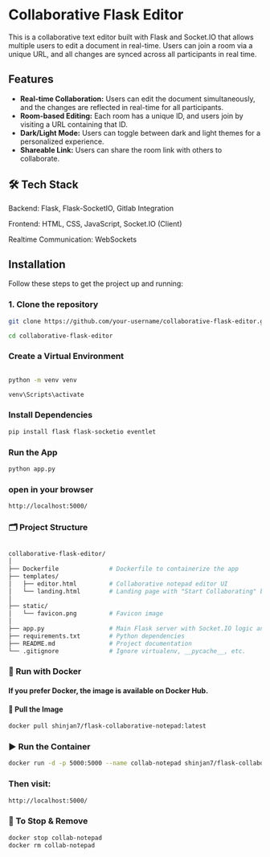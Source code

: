 # Collaborative Flask Editor

This is a collaborative text editor built with Flask and Socket.IO that allows multiple users to edit a document in real-time. Users can join a room via a unique URL, and all changes are synced across all participants in real time.

## Features

- **Real-time Collaboration:** Users can edit the document simultaneously, and the changes are reflected in real-time for all participants.
- **Room-based Editing:** Each room has a unique ID, and users join by visiting a URL containing that ID.
- **Dark/Light Mode:** Users can toggle between dark and light themes for a personalized experience.
- **Shareable Link:** Users can share the room link with others to collaborate.
  
## 🛠️ Tech Stack

  Backend: Flask, Flask-SocketIO, Gitlab Integration

  Frontend: HTML, CSS, JavaScript, Socket.IO (Client)

  Realtime Communication: WebSockets

## Installation

Follow these steps to get the project up and running:

### 1. Clone the repository

```bash
git clone https://github.com/your-username/collaborative-flask-editor.git

cd collaborative-flask-editor
```
### Create a Virtual Environment

```bash

python -m venv venv

venv\Scripts\activate
```
### Install Dependencies

```bash
pip install flask flask-socketio eventlet
```
### Run the App

```bash
python app.py

```
### open in your browser 

```bash
http://localhost:5000/

```
### 🗂️ Project Structure

```bash

collaborative-flask-editor/
│
├── Dockerfile              # Dockerfile to containerize the app
├── templates/
│   ├── editor.html         # Collaborative notepad editor UI
│   └── landing.html        # Landing page with "Start Collaborating" button
│
├── static/
│   └── favicon.png         # Favicon image
│
├── app.py                  # Main Flask server with Socket.IO logic and routing
├── requirements.txt        # Python dependencies
├── README.md               # Project documentation
└── .gitignore              # Ignore virtualenv, __pycache__, etc.

```
### 🐳 Run with Docker
#### If you prefer Docker, the image is available on Docker Hub.

#### 🧱 Pull the Image

```bash
docker pull shinjan7/flask-collaborative-notepad:latest

```
### ▶️ Run the Container

```bash
docker run -d -p 5000:5000 --name collab-notepad shinjan7/flask-collaborative-notepad:latest

```
### Then visit:

```bash
http://localhost:5000/

```
### 🔁 To Stop & Remove 

```bash
docker stop collab-notepad
docker rm collab-notepad

```

